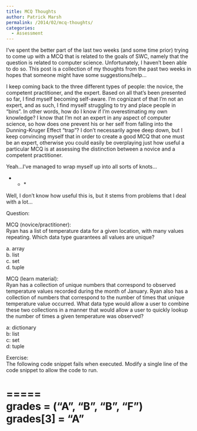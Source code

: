```yaml
---
title: MCQ Thoughts
author: Patrick Marsh
permalink: /2014/02/mcq-thoughts/
categories:
  - Assessment
---
```

I&#8217;ve spent the better part of the last two weeks (and some time prior) trying to come up with a MCQ that is related to the goals of SWC, namely that the question is related to computer science. Unfortunately, I haven&#8217;t been able to do so. This post is a collection of my thoughts from the past two weeks in hopes that someone might have some suggestions/help&#8230;

I keep coming back to the three different types of people: the novice, the competent practitioner, and the expert. Based on all that&#8217;s been presented so far, I find myself becoming self-aware. I&#8217;m cognizant of that I&#8217;m not an expert, and as such, I find myself struggling to try and place people in &#8220;bins&#8221;. In other words, how do I know if I&#8217;m overestimating my own knowledge? I know that I&#8217;m not an expert in any aspect of computer science, so how does one prevent his or her self from falling into the Dunning-Kruger Effect &#8220;trap&#8221;? I don&#8217;t necessarily agree deep down, but I keep convincing myself that in order to create a good MCQ that one must be an expert, otherwise you could easily be overplaying just how useful a particular MCQ is at assessing the distinction between a novice and a competent practitioner. 

Yeah&#8230;I&#8217;ve managed to wrap myself up into all sorts of knots&#8230;



* * *</p> 

Well, I don&#8217;t know how useful this is, but it stems from problems that I deal with a lot&#8230;

Question:

MCQ (novice/practitioner):  
Ryan has a list of temperature data for a given location, with many values repeating. Which data type guarantees all values are unique?

a. array  
b. list  
c. set  
d. tuple

MCQ (learn material):  
Ryan has a collection of unique numbers that correspond to observed temperature values recorded during the month of January. Ryan also has a collection of numbers that correspond to the number of times that unique temperature value occurred. What data type would allow a user to combine these two collections in a manner that would allow a user to quickly lookup the number of times a given temperature was observed?

a: dictionary  
b: list  
c: set  
d: tuple

Exercise:  
The following code snippet fails when executed. Modify a single line of the code snippet to allow the code to run.

=====  
grades = (&#8220;A&#8221;, &#8220;B&#8221;, &#8220;B&#8221;, &#8220;F&#8221;)  
grades[3] = &#8220;A&#8221;  
=====
